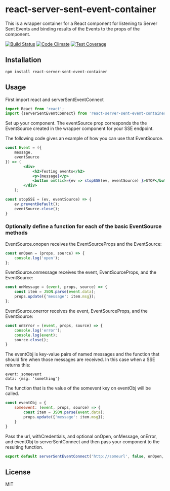 # react-server-sent-event-container
This is a wrapper container for a React component for listening to Server Sent Events and binding 
results of the Events to the props of the component.

[![Build Status](https://travis-ci.org/jesalerno84/react-server-sent-event-container.svg?branch=master)](https://travis-ci.org/jesalerno84/react-server-sent-event-container)
[![Code Climate](https://codeclimate.com/github/jesalerno84/react-server-sent-event-container/badges/gpa.svg)](https://codeclimate.com/github/jesalerno84/react-server-sent-event-container)
[![Test Coverage](https://codeclimate.com/github/jesalerno84/react-server-sent-event-container/badges/coverage.svg)](https://codeclimate.com/github/jesalerno84/react-server-sent-event-container/coverage)

## Installation
```
npm install react-server-sent-event-container
```
## Usage

First import react and serverSentEventConnect
```javascript
import React from 'react';
import {serverSentEventConnect} from 'react-server-sent-event-container';
```
Set up your component.  The eventSource prop corresponds the the EventSource created 
in the wrapper component for your SSE endpoint.

The following code gives an example of how you can use that EventSource.
```jsx
const Event = ({
    message,
    eventSource
}) => (
        <div>
            <h2>Testing events</h2>
            <p>{message}</p>
            <button onClick={ev => stopSSE(ev, eventSource) }>STOP</button>
        </div>
    );

const stopSSE = (ev, eventSource) => {
    ev.preventDefault();
    eventSource.close();
}
```

### Optionally define a function for each of the basic EventSource methods

EventSource.onopen receives the EventSourceProps and the EventSource:
```javascript
const onOpen = (props, source) => {
    console.log('open');
};
```
EventSource.onmessage receives the event, EventSourceProps, and the EventSource:
```javascript
const onMessage = (event, props, source) => {
    const item = JSON.parse(event.data);
    props.update({'message': item.msg});
};
```
EventSource.onerror receives the event, EventSourceProps, and the EventSource:
```javascript
const onError = (event, props, source) => {
    console.log('error');
    console.log(event);
    source.close();
}
```
The eventObj is key-value pairs of named messages and the function that should fire 
when those messages are received. In this case when a SSE returns this:
```
event: someevent
data: {msg: 'something'}
```
The function that is the value of the somevent key on eventObj will be called.

```javascript
const eventObj = {
    someevent: (event, props, source) => {
        const item = JSON.parse(event.data);
        props.update({'message': item.msg});
    }
}
```
Pass the url, withCredentials, and optional onOpen, onMessage, onError, and eventObj to 
serverSentConnect and then pass your component to the resulting function.
```javascript
export default serverSentEventConnect('http://someurl', false, onOpen, onMessage, onError, eventObj)(Event);
```

## License
MIT